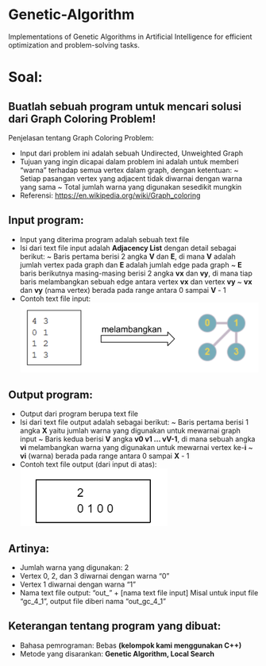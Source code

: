# Genetic-Algorithm
Implementations of Genetic Algorithms in Artificial Intelligence for efficient optimization and problem-solving tasks. 

# Soal:

## Buatlah sebuah program untuk mencari solusi dari **Graph Coloring Problem**!
Penjelasan tentang Graph Coloring Problem:
- Input dari problem ini adalah sebuah Undirected, Unweighted Graph
- Tujuan yang ingin dicapai dalam problem ini adalah untuk memberi “warna” terhadap semua vertex dalam graph, dengan ketentuan:
~ Setiap pasangan vertex yang adjacent tidak diwarnai dengan warna yang sama
~ Total jumlah warna yang digunakan sesedikit mungkin
- Referensi: https://en.wikipedia.org/wiki/Graph_coloring

## Input program:
- Input yang diterima program adalah sebuah text file
- Isi dari text file input adalah **Adjacency List** dengan detail sebagai berikut:
~ Baris pertama berisi 2 angka **V** dan **E**, di mana **V** adalah jumlah vertex pada graph dan **E** adalah jumlah edge pada graph
~ **E** baris berikutnya masing-masing berisi 2 angka **vx** dan **vy**, di mana tiap baris melambangkan sebuah edge antara vertex **vx** dan vertex **vy**
~ **vx** dan **vy** (nama vertex) berada pada range antara 0 sampai **V** - 1
- Contoh text file input:
![Input](https://github.com/ezrabrilliant/Genetic-Algorithm/blob/main/image/example_input.png)

## Output program:
- Output dari program berupa text file
- Isi dari text file output adalah sebagai berikut:
~ Baris pertama berisi 1 angka **X** yaitu jumlah warna yang digunakan untuk mewarnai graph input
~ Baris kedua berisi **V** angka **v0 v1 ... vV-1**, di mana sebuah angka **vi** melambangkan warna yang digunakan untuk mewarnai vertex ke-**i**
~ **vi** (warna) berada pada range antara 0 sampai **X** - 1
- Contoh text file output (dari input di atas):
![Input](https://github.com/ezrabrilliant/Genetic-Algorithm/blob/main/image/example_output.png)

## Artinya:
- Jumlah warna yang digunakan: 2
- Vertex 0, 2, dan 3 diwarnai dengan warna “0”
- Vertex 1 diwarnai dengan warna “1”
- Nama text file output: “out_” + [nama text file input]
Misal untuk input file “gc_4_1”, output file diberi nama “out_gc_4_1”

## Keterangan tentang program yang dibuat:
- Bahasa pemrograman: Bebas **(kelompok kami menggunakan C++)**
- Metode yang disarankan: **Genetic Algorithm, Local Search**

